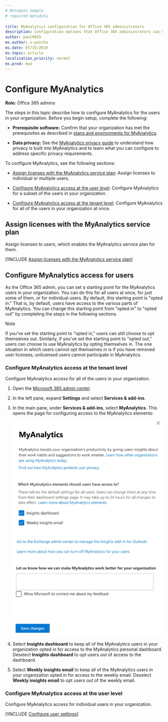 ```yaml
---
# Metadata Sample
# required metadata

title: MyAnalytics configuration for Office 365 administrators
description: Configuration options that Office 365 administrators can make for MyAnalytics users
author: paul9955
ms.author: v-pascha
ms.date: 07/15/2019
ms.topic: article
localization_priority: normal 
ms.prod: mya
---
```


# Configure MyAnalytics

**Role:** Office 365 admins

The steps in this topic describe how to configure MyAnalytics for the users in your organization. Before you begin setup, complete the following:

 * **Prerequisite software:** Confirm that your organization has met the prerequisites as described in [plans and environments for MyAnalytics](../Overview/plans-environments.md).

 * **Data privacy:** See the [MyAnalytics privacy guide](../Overview/Privacy-Guide.md) to understand how privacy is built into MyAnalytics and to learn what you can configure to address specific privacy requirements.

To configure MyAnalytics, see the following sections:

 * [Assign licenses with the MyAnalytics service plan](#assign-licenses-with-the-myanalytics-service-plan): Assign licenses to individual or multiple users.

 * [Configure MyAnalytics access at the user level](#configure-myanalytics-access-at-the-user-level): Configure MyAnalytics for a subset of the users in your organization.

 * [Configure MyAnalytics access at the tenant level](#configure-myanalytics-access-at-the-tenant-level): Configure MyAnalytics for all of the users in your organization at once.  

## Assign licenses with the MyAnalytics service plan

Assign licenses to users, which enables the MyAnalytics service plan for them.

[!INCLUDE [Assign licenses with the MyAnalytics service plan](../setup/assign-licenses.md)]

## Configure MyAnalytics access for users

As the Office 365 admin, you can set a starting point for the MyAnalytics users in your organization. You can do this for all users at once, for just some of them, or for individual users. By default, this starting point is "opted in." That is, by default, users have access to the various parts of MyAnalytics. You can change this starting point from "opted in" to "opted out" by completing the steps in the following sections. 

> [!Note] 
> If you've set the starting point to "opted in," users can still choose to opt themselves out. Similarly, if you've set the starting point to "opted out," users can choose to use MyAnalytics by opting themselves in. The one situation in which users cannot opt themselves in is if you have removed user licenses; unlicensed users cannot participate in MyAnalytics. 

### Configure MyAnalytics access at the tenant level

Configure MyAnalytics access for all of the users in your organization. 

1. Open the [Microsoft 365 admin center](https://admin.microsoft.com/Adminportal).
2. In the left pane, expand **Settings** and select **Services & add-ins**. 
3. In the main pane, under **Services & add-ins**, select **MyAnalytics**. This opens the page for configuring access to the MyAnalytics elements: 

   ![Select visibility](../../images/mya/setup/assign-mya-access-2-65-80.png)

4. Select **Insights dashboard** to keep all of the MyAnalytics users in your organization opted _in_ for access to the MyAnalytics personal dashboard. Deselect **Insights dashboard** to opt users _out_ of access to the dashboard. 
5. Select **Weekly insights email** to keep all of the MyAnalytics users in your organization opted _in_ for access to the weekly email. Deselect **Weekly insights email** to opt users _out_ of the weekly email.  

### Configure MyAnalytics access at the user level

Configure MyAnalytics access for individual users in your organization. 

[!INCLUDE [Configure user settings](../setup/configure-mya-user-settings.md)]  











